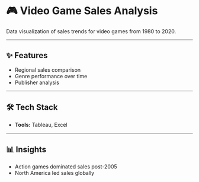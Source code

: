 # 🎮 Video Game Sales Analysis

Data visualization of sales trends for video games from 1980 to 2020.

---

## ✨ Features
- Regional sales comparison
- Genre performance over time
- Publisher analysis

---

## 🛠️ Tech Stack
- **Tools:** Tableau, Excel

---

## 📊 Insights
- Action games dominated sales post-2005
- North America led sales globally
